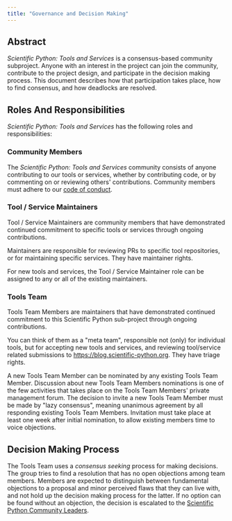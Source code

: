 ```yaml
---
title: "Governance and Decision Making"
---
```


## Abstract

*Scientific Python: Tools and Services* is a consensus-based community subproject.
Anyone with an interest in the project can join the community, contribute to the project design, and participate in the decision making process.
This document describes how that participation takes place, how to find consensus, and how deadlocks are resolved.

## Roles And Responsibilities

*Scientific Python: Tools and Services* has the following roles and responsibilities:

### Community Members

The *Scientific Python: Tools and Services* community consists of anyone contributing to our tools or services, whether by contributing code, or by commenting on or reviewing others' contributions.
Community members must adhere to our [code of conduct](https://scientific-python.org/code_of_conduct/).

### Tool / Service Maintainers

Tool / Service Maintainers are community members that have demonstrated continued commitment to specific tools or services through ongoing contributions.

Maintainers are responsible for reviewing PRs to specific tool repositories, or for maintaining specific services.
They have maintainer rights.

For new tools and services, the Tool / Service Maintainer role can be assigned to any or all of the existing maintainers.

### Tools Team

Tools Team Members are maintainers that have demonstrated continued commitment to this Scientific Python sub-project through ongoing contributions.

You can think of them as a "meta team", responsible not (only) for individual tools, but for accepting new tools and services, and reviewing tool/service related submissions to https://blog.scientific-python.org.
They have triage rights.

A new Tools Team Member can be nominated by any existing Tools Team Member.
Discussion about new Tools Team Members nominations is one of the few activities that takes place on the Tools Team Members' private management forum.
The decision to invite a new Tools Team Member must be made by "lazy consensus", meaning unanimous agreement by all responding existing Tools Team Members.
Invitation must take place at least one week after initial nomination, to allow existing members time to voice objections.

## Decision Making Process

The Tools Team uses a _consensus seeking_ process for making decisions.
The group tries to find a resolution that has no open objections among team members.
Members are expected to distinguish between fundamental objections to a proposal and minor perceived flaws that they can live with, and not hold up the decision making process for the latter.
If no option can be found without an objection, the decision is escalated to the [Scientific Python Community Leaders](https://scientific-python.org/about/#community-leaders).
